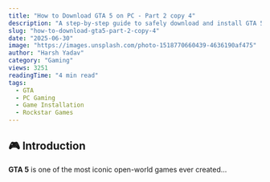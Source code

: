 ```yaml
---
title: "How to Download GTA 5 on PC - Part 2 copy 4"
description: "A step-by-step guide to safely download and install GTA 5 on your computer without risks."
slug: "how-to-download-gta5-part-2-copy-4"
date: "2025-06-30"
image: "https://images.unsplash.com/photo-1518770660439-4636190af475"
author: "Harsh Yadav"
category: "Gaming"
views: 3251
readingTime: "4 min read"
tags:
  - GTA
  - PC Gaming
  - Game Installation
  - Rockstar Games
---
```


## 🎮 Introduction

**GTA 5** is one of the most iconic open-world games ever created...
